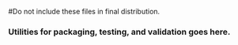 #Do not include these files in final distribution. 
### Utilities for packaging, testing, and validation goes here. 
